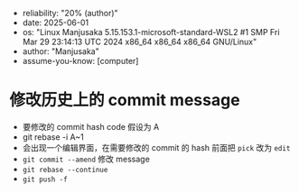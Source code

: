 - reliability: "20% (author)"
- date: 2025-06-01
- os: "Linux Manjusaka 5.15.153.1-microsoft-standard-WSL2 #1 SMP Fri Mar 29 23:14:13 UTC 2024 x86_64 x86_64 x86_64 GNU/Linux"
- author: "Manjusaka"
- assume-you-know: [computer]

# 修改历史上的 commit message

- 要修改的 commit hash code 假设为 A
- git rebase -i A~1
- 会出现一个编辑界面，在需要修改的 commit 的 hash 前面把 `pick` 改为 `edit`
- `git commit --amend` 修改 message
- `git rebase --continue`
- `git push -f`
